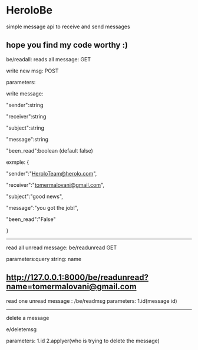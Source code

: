 # HeroloBe

simple message api to receive and send messages

hope you find my code worthy :)
---------------------------------------------------------------------------------
be/readall: reads all message:
GET


write new msg:
POST

parameters:

write message:

"sender":string
 
 "receiver":string
 
 "subject":string
 
 "message":string

 "been_read":boolean (default false)


exmple:
{
 
 "sender":"HeroloTeam@herolo.com",
 
 "receiver":"tomermalovani@gmail.com",
 
 "subject":"good news",
 
 "message":"you got the job!",

 "been_read":"False"

 
}

--------------------------------------------------------------------------
read all unread message:
be/readunread
GET

parameters:query string: name


http://127.0.0.1:8000/be/readunread?name=tomermalovani@gmail.com
-----------------------------------------------------------------------------
read one unread message :
/be/readmsg
parameters:
1.id(message id)

---------------------------------------------------------------------------
delete a message

e/deletemsg

parameters:
1.id
2.applyer(who is trying to delete the message)
